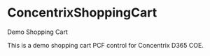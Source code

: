 # ConcentrixShoppingCart
Demo Shopping Cart

This is a demo shopping cart PCF control for Concentrix D365 COE.
